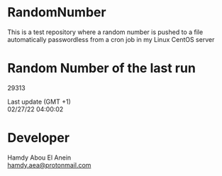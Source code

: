 # RandomNumber    
This is a test repository where a random number is pushed to a file automatically passwordless from a cron job in my Linux CentOS server    
# Random Number of the last run   
29313
      
Last update (GMT +1)    
02/27/22 04:00:02
# Developer    
Hamdy Abou El Anein   
hamdy.aea@protonmail.com
